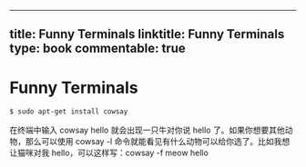 
---
title: Funny Terminals
linktitle: Funny Terminals
type: book
commentable: true
---

# Funny Terminals

```sh
$ sudo apt-get install cowsay
```

在终端中输入 cowsay hello 就会出现一只牛对你说 hello 了。如果你想要其他动物，那么可以使用 cowsay -l 命令就能看见有什么动物可以给你选了。比如我想让猫咪对我 hello，可以这样写：cowsay -f meow hello

    
